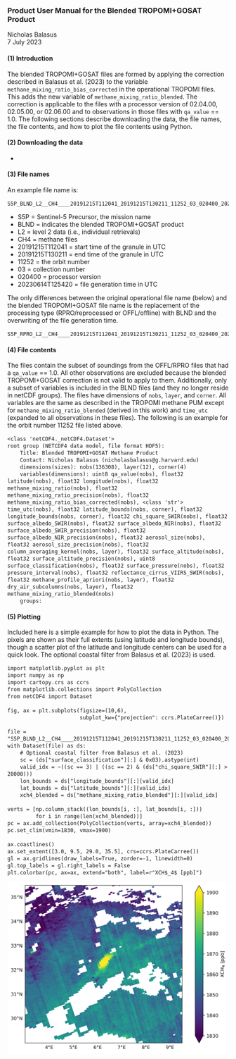 ### Product User Manual for the Blended TROPOMI+GOSAT Product
Nicholas Balasus\
7 July 2023

#### (1) Introduction
The blended TROPOMI+GOSAT files are formed by applying the correction described in Balasus et al. (2023) to the variable `methane_mixing_ratio_bias_corrected` in the operational TROPOMI files. This adds the new variable of `methane_mixing_ratio_blended`. The correction is applicable to the files with a processor version of 02.04.00, 02.05.00, or 02.06.00 and to observations in those files with `qa_value` == 1.0. The following sections describe downloading the data, the file names, the file contents, and how to plot the file contents using Python.

#### (2) Downloading the data
-

#### (3) File names
An example file name is:
```
S5P_BLND_L2__CH4____20191215T112041_20191215T130211_11252_03_020400_20230614T125420.nc
```
- S5P = Sentinel-5 Precursor, the mission name
- BLND = indicates the blended TROPOMI+GOSAT product
- L2 = level 2 data (i.e., individual retrievals)
- CH4 = methane files
- 20191215T112041 = start time of the granule in UTC
- 20191215T130211 = end time of the granule in UTC
- 11252 = the orbit number
- 03 = collection number
- 020400 = processor version
- 20230614T125420 = file generation time in UTC

The only differences between the original operational file name (below) and the blended TROPOMI+GOSAT file name is the replacement of the processing type (RPRO/reprocessed or OFFL/offline) with BLND and the overwriting of the file generation time.
```
S5P_RPRO_L2__CH4____20191215T112041_20191215T130211_11252_03_020400_20221119T003414.nc
```

#### (4) File contents
The files contain the subset of soundings from the OFFL/RPRO files that had a `qa_value` == 1.0. All other observations are excluded because the blended TROPOMI+GOSAT correction is not valid to apply to them. Additionally, only a subset of variables is included in the BLND files (and they no longer reside in netCDF groups). The files have dimensions of `nobs`, `layer`, and `corner`. All variables are the same as described in the TROPOMI methane PUM except for `methane_mixing_ratio_blended` (derived in this work) and `time_utc` (expanded to all observations in these files). The following is an example for the orbit number 11252 file listed above.
```
<class 'netCDF4._netCDF4.Dataset'>
root group (NETCDF4 data model, file format HDF5):
    Title: Blended TROPOMI+GOSAT Methane Product
    Contact: Nicholas Balasus (nicholasbalasus@g.harvard.edu)
    dimensions(sizes): nobs(136308), layer(12), corner(4)
    variables(dimensions): uint8 qa_value(nobs), float32 latitude(nobs), float32 longitude(nobs), float32 methane_mixing_ratio(nobs), float32 methane_mixing_ratio_precision(nobs), float32 methane_mixing_ratio_bias_corrected(nobs), <class 'str'> time_utc(nobs), float32 latitude_bounds(nobs, corner), float32 longitude_bounds(nobs, corner), float32 chi_square_SWIR(nobs), float32 surface_albedo_SWIR(nobs), float32 surface_albedo_NIR(nobs), float32 surface_albedo_SWIR_precision(nobs), float32 surface_albedo_NIR_precision(nobs), float32 aerosol_size(nobs), float32 aerosol_size_precision(nobs), float32 column_averaging_kernel(nobs, layer), float32 surface_altitude(nobs), float32 surface_altitude_precision(nobs), uint8 surface_classification(nobs), float32 surface_pressure(nobs), float32 pressure_interval(nobs), float32 reflectance_cirrus_VIIRS_SWIR(nobs), float32 methane_profile_apriori(nobs, layer), float32 dry_air_subcolumns(nobs, layer), float32 methane_mixing_ratio_blended(nobs)
    groups: 
```

#### (5) Plotting
Included here is a simple example for how to plot the data in Python. The pixels are shown as their full extents (using latitude and longitude bounds), though a scatter plot of the latitude and longitude centers can be used for a quick look. The optional coastal filter from Balasus et al. (2023) is used.

```
import matplotlib.pyplot as plt
import numpy as np
import cartopy.crs as ccrs
from matplotlib.collections import PolyCollection
from netCDF4 import Dataset

fig, ax = plt.subplots(figsize=(10,6),
                       subplot_kw={"projection": ccrs.PlateCarree()})

file = "S5P_BLND_L2__CH4____20191215T112041_20191215T130211_11252_03_020400_20230614T125420.nc"
with Dataset(file) as ds:
    # Optional coastal filter from Balasus et al. (2023)
    sc = (ds["surface_classification"][:] & 0x03).astype(int)
    valid_idx = ~((sc == 3) | ((sc == 2) & (ds["chi_square_SWIR"][:] > 20000)))
    lon_bounds = ds["longitude_bounds"][:][valid_idx]
    lat_bounds = ds["latitude_bounds"][:][valid_idx]
    xch4_blended = ds["methane_mixing_ratio_blended"][:][valid_idx]

verts = [np.column_stack((lon_bounds[i, :], lat_bounds[i, :]))
         for i in range(len(xch4_blended))]
pc = ax.add_collection(PolyCollection(verts, array=xch4_blended))
pc.set_clim(vmin=1830, vmax=1900)

ax.coastlines()
ax.set_extent([3.0, 9.5, 29.0, 35.5], crs=ccrs.PlateCarree())
gl = ax.gridlines(draw_labels=True, zorder=-1, linewidth=0)
gl.top_labels = gl.right_labels = False
plt.colorbar(pc, ax=ax, extend="both", label=r"XCH$_4$ [ppb]")
```
![](resources/example.png)